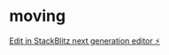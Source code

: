 # moving

[Edit in StackBlitz next generation editor ⚡️](https://stackblitz.com/~/github.com/mamer-alomari/moving)